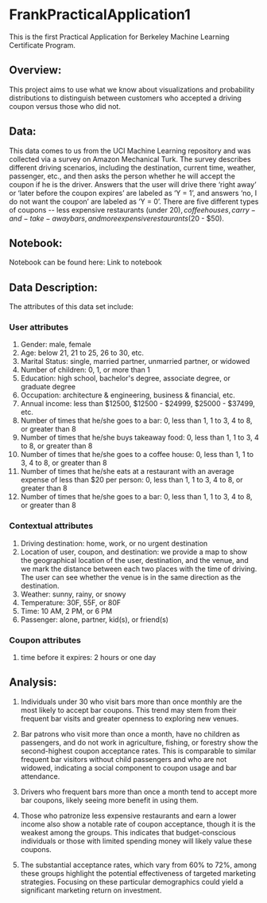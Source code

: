 # FrankPracticalApplication1
This is the first Practical Application for Berkeley Machine Learning Certificate Program.

## Overview:

This project aims to use what we know about visualizations and probability distributions to distinguish between customers who accepted a driving coupon versus those who did not.

## Data:

This data comes to us from the UCI Machine Learning repository and was collected via a survey on Amazon Mechanical Turk. The survey describes different driving scenarios, including the destination, current time, weather, passenger, etc., and then asks the person whether he will accept the coupon if he is the driver. Answers that the user will drive there ‘right away’ or ‘later before the coupon expires’ are labeled as ‘Y = 1’, and answers ‘no, I do not want the coupon’ are labeled as ‘Y = 0’. There are five different types of coupons -- less expensive restaurants (under $20), coffee houses, carry-and-take-away bars, and more expensive restaurants ($20 - $50).



## Notebook:

Notebook can be found here:  Link to notebook



## Data Description:

The attributes of this data set include:

### User attributes

1. Gender: male, female
2. Age: below 21, 21 to 25, 26 to 30, etc.
3. Marital Status: single, married partner, unmarried partner, or widowed
4. Number of children: 0, 1, or more than 1
5. Education: high school, bachelor's degree, associate degree, or graduate degree
6. Occupation: architecture & engineering, business & financial, etc.
7. Annual income: less than \$12500, \$12500 - \$24999, \$25000 - \$37499, etc.
8. Number of times that he/she goes to a bar: 0, less than 1, 1 to 3, 4 to 8, or greater than 8
9. Number of times that he/she buys takeaway food: 0, less than 1, 1 to 3, 4 to 8, or greater than 8
10. Number of times that he/she goes to a coffee house: 0, less than 1, 1 to 3, 4 to 8, or greater than 8
11. Number of times that he/she eats at a restaurant with an average expense of less than \$20 per person: 0, less than 1, 1 to 3, 4 to 8, or greater than 8
12. Number of times that he/she goes to a bar: 0, less than 1, 1 to 3, 4 to 8, or greater than 8

### Contextual attributes

1. Driving destination: home, work, or no urgent destination
2. Location of user, coupon, and destination: we provide a map to show the geographical location of the user, destination, and the venue, and we mark the distance between each two places with the time of driving. The user can see whether the venue is in the same direction as the destination.
3. Weather: sunny, rainy, or snowy
4. Temperature: 30F, 55F, or 80F
5. Time: 10 AM, 2 PM, or 6 PM
6. Passenger: alone, partner, kid(s), or friend(s)

### Coupon attributes

1. time before it expires: 2 hours or one day



## Analysis:

1. Individuals under 30 who visit bars more than once monthly are the most likely to accept bar coupons. This trend may stem from their frequent bar visits and greater openness to exploring new venues.

2. Bar patrons who visit more than once a month, have no children as passengers, and do not work in agriculture, fishing, or forestry show the second-highest coupon acceptance rates. This is comparable to similar frequent bar visitors without child passengers and who are not widowed, indicating a social component to coupon usage and bar attendance.

3. Drivers who frequent bars more than once a month tend to accept more bar coupons, likely seeing more benefit in using them.

4. Those who patronize less expensive restaurants and earn a lower income also show a notable rate of coupon acceptance, though it is the weakest among the groups. This indicates that budget-conscious individuals or those with limited spending money will likely value these coupons.

5. The substantial acceptance rates, which vary from 60% to 72%, among these groups highlight the potential effectiveness of targeted marketing strategies. Focusing on these particular demographics could yield a significant marketing return on investment.
